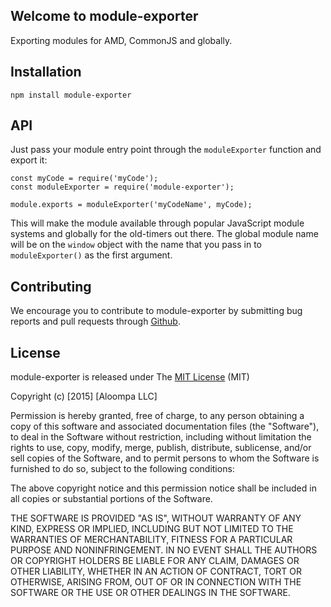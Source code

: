 ## Welcome to module-exporter

Exporting modules for AMD, CommonJS and globally.

## Installation

`npm install module-exporter`

## API

Just pass your module entry point through the `moduleExporter` function and export it:

```
const myCode = require('myCode');
const moduleExporter = require('module-exporter');

module.exports = moduleExporter('myCodeName', myCode);
```

This will make the module available through popular JavaScript module systems and globally for the old-timers out there. The global module name will be on the `window` object with the name that you pass in to `moduleExporter()` as the first argument.

## Contributing

We encourage you to contribute to module-exporter by submitting bug reports and pull requests through [Github](http://github.com).

## License

module-exporter is released under The [MIT License](http://www.opensource.org/licenses/MIT) (MIT)

Copyright (c) [2015] [Aloompa LLC]

Permission is hereby granted, free of charge, to any person obtaining a copy
of this software and associated documentation files (the "Software"), to deal
in the Software without restriction, including without limitation the rights
to use, copy, modify, merge, publish, distribute, sublicense, and/or sell
copies of the Software, and to permit persons to whom the Software is
furnished to do so, subject to the following conditions:

The above copyright notice and this permission notice shall be included in all
copies or substantial portions of the Software.

THE SOFTWARE IS PROVIDED "AS IS", WITHOUT WARRANTY OF ANY KIND, EXPRESS OR IMPLIED, INCLUDING BUT NOT LIMITED TO THE WARRANTIES OF MERCHANTABILITY, FITNESS FOR A PARTICULAR PURPOSE AND NONINFRINGEMENT. IN NO EVENT SHALL THE AUTHORS OR COPYRIGHT HOLDERS BE LIABLE FOR ANY CLAIM, DAMAGES OR OTHER LIABILITY, WHETHER IN AN ACTION OF CONTRACT, TORT OR OTHERWISE, ARISING FROM,
OUT OF OR IN CONNECTION WITH THE SOFTWARE OR THE USE OR OTHER DEALINGS IN THE SOFTWARE.
